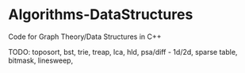 # Algorithms-DataStructures
Code for Graph Theory/Data Structures in C++

TODO:
toposort, 
bst, 
trie,
treap,
lca,
hld,
psa/diff - 1d/2d,
sparse table,
bitmask,
linesweep,
